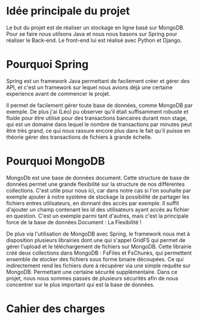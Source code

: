 # Idée principale du projet

Le but du projet est de réaliser un stockage en ligne basé sur MongoDB.
Pour se faire nous utilsons Java et nous nous basons sur Spring pour réaliser le Back-end. 
Le front-end lui est réalisé avec Python et Django.

# Pourquoi Spring

Spring est un framework Java permettant de facilement créer et gérer des API, et c'est un framework sur lequel nous avions déjà une certaine experience avant de commencer le projet.

Il permet de facilement gérer toute base de données, comme MongoDB par exemple.
De plus j'ai (Léo) pu observer qu'il était suffisamment robuste et fluide pour être utilisé pour des transactions bancaires durant mon stage, qui est un domaine dans lequel le nombre de transactions par minutes peut être très grand, ce qui nous rassure encore plus dans le fait qu'il puisse en théorie gérer des transactions de fichiers à grande échelle.

# Pourquoi MongoDB

MongoDb est une base de données document. Cette structure de base de données permet une grande flexibilité sur la structure de nos différentes collections.
C'est utile pour nous ici, car dans notre cas si l'on souhaite par exemple ajouter à notre système de stockage la possibilité de partager les fichiers entres utilisateurs, en donnant des accès par exemple. Il suffit d'ajouter un champ contenant les id des utilisateurs ayant accès au fichier en question.
C'est un exemple parmi tant d'autres, mais c'est la principale force de la base de données Document : La Flexibilité !

De plus via l'utilisation de MongoDB avec Spring, le framework nous met à disposition plusieurs librairies dont une qui s'appel GridFS qui permet de gérer l'upload et le téléchargement de fichiers sur MongoDB.
Cette librairie créé deux collections dans MongoDB : FsFiles et FsChunks, qui permettent ensemble de stocker des fichiers sous forme binaire découpées. Ce qui indirectement rend les fichiers dure à récupérer via une simple requête sur MongoDB. Permettant une certaine sécurité supplémentaire.
Dans ce projet, nous nous sommes passés de plusieurs sécurités afin de nous concentrer sur le plus important qui est la base de données.

# Cahier des charges 

